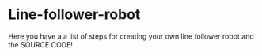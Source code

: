 # Line-follower-robot
Here you have a a list of steps for creating your own line follower robot and the SOURCE CODE! 
